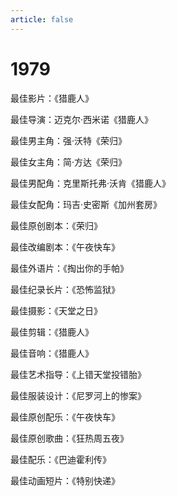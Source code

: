```yaml
---
article: false
---
```


# 1979

最佳影片：《猎鹿人》

最佳导演：迈克尔·西米诺《猎鹿人》

最佳男主角：强·沃特《荣归》

最佳女主角：简·方达《荣归》

最佳男配角：克里斯托弗·沃肯《猎鹿人》

最佳女配角：玛吉·史密斯《加州套房》

最佳原创剧本：《荣归》

最佳改编剧本：《午夜快车》

最佳外语片：《掏出你的手帕》

最佳纪录长片：《恐怖监狱》

最佳摄影：《天堂之日》

最佳剪辑：《猎鹿人》

最佳音响：《猎鹿人》

最佳艺术指导：《上错天堂投错胎》

最佳服装设计：《尼罗河上的惨案》

最佳原创配乐：《午夜快车》

最佳原创歌曲：《狂热周五夜》

最佳配乐：《巴迪霍利传》

最佳动画短片：《特别快递》